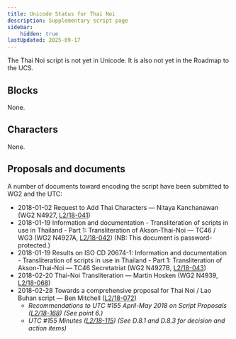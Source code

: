 ```yaml
---
title: Unicode Status for Thai Noi
description: Supplementary script page
sidebar:
    hidden: true
lastUpdated: 2025-09-17
---
```


The Thai Noi script is not yet in Unicode. It is also not yet in the Roadmap to the UCS.

## Blocks

None.

## Characters

None.

## Proposals and documents

A number of documents toward encoding the script have been submitted to WG2 and the UTC:
- 2018-01-02 Request to Add Thai Characters — Nitaya Kanchanawan (WG2 N4927, [L2/18-041](http://www.unicode.org/cgi-bin/GetMatchingDocs.pl?L2/18-041))
- 2018-01-19 Information and documentation - Transliteration of scripts in use in Thailand - Part 1: Transliteration of Akson-Thai-Noi — TC46 / WG3 (WG2 N4927A, [L2/18-042](http://www.unicode.org/cgi-bin/GetMatchingDocs.pl?L2/18-042)) (NB: This document is password-protected.)
- 2018-01-19 Results on ISO CD 20674-1: Information and documentation - Transliteration of scripts in use in Thailand - Part 1: Transliteration of Akson-Thai-Noi — TC46 Secretatriat (WG2 N4927B, [L2/18-043](http://www.unicode.org/cgi-bin/GetMatchingDocs.pl?L2/18-043))
- 2018-02-20 Thai-Noi Transliteration — Martin Hosken (WG2 N4939, [L2/18-068](http://www.unicode.org/cgi-bin/GetMatchingDocs.pl?L2/18-068))
- 2018-02-28 Towards a comprehensive proposal for Thai Noi / Lao Buhan script — Ben Mitchell ([L2/18-072](http://www.unicode.org/L2/L2018/18072-toward-thai-noi.pdf))
  - _Recommendations to UTC #155 April-May 2018 on Script Proposals ([L2/18-168](http://www.unicode.org/L2/L2018/18168-script-rec.pdf)) (See point 6.)_
  - _UTC #155 Minutes ([L2/18-115](http://www.unicode.org/L2/L2018/18115.htm)) (See D.8.1 and D.8.3 for decision and action items)_
